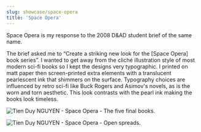 ```yaml
---
slug: showcase/space-opera
title: 'Space Opera'
---
```

Space Opera is my response to the 2008 D&AD student brief of the same name.

The brief asked me to “Create a striking new look for the [Space Opera] book series”. I wanted to get away from the cliché illustration style of most modern sci-fi books so I kept the designs very typographic. I printed on matt paper then screen-printed extra elements with a translucent pearlescent ink that shimmers on the surface. Typography choices are influenced by retro sci-fi like Buck Rogers and Asimov's novels, as is the worn and torn aesthetic. This look contrasts with the pearl ink making the books look timeless.

![Tien Duy NGUYEN - Space Opera - The five final books.](/images/portfolio/spaceopera1.png)

![Tien Duy NGUYEN - Space Opera - Open spreads.](/images/portfolio/spaceopera3.png)
